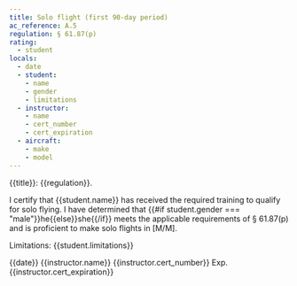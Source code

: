 ```yaml
---
title: Solo flight (first 90-day period)
ac_reference: A.5
regulation: § 61.87(p)
rating:
  - student
locals:
  - date
  - student:
    - name
    - gender
    - limitations
  - instructor:
    - name
    - cert_number
    - cert_expiration
  - aircraft:
    - make
    - model
---
```


{{title}}: {{regulation}}.

I certify that {{student.name}} has received the required training to qualify for
solo flying. I have determined that {{#if student.gender === "male"}}he{{else}}she{{/if}} meets the applicable requirements of
§ 61.87(p) and is proficient to make solo flights in [M/M].

Limitations: {{student.limitations}}

{{date}} {{instructor.name}} {{instructor.cert_number}} Exp. {{instructor.cert_expiration}}
